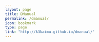 ```yaml
---
layout: page
title: DManual
permalink: /dmanual/
icon: bookmark
type: page
link: "http://k3kaimu.github.io/dmanual/"
---
```


<script>
    location.href="{{ page.link }}"
</script>

